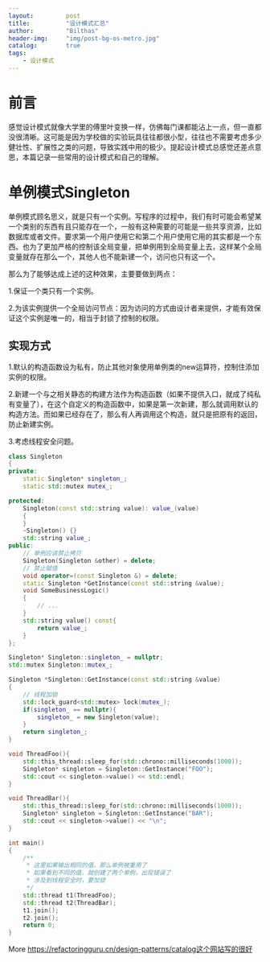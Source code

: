 ```yaml
---
layout:         post
title:          "设计模式汇总"
author:         "Bilthas"
header-img:     "img/post-bg-os-metro.jpg"
catalog:        true
tags:
    - 设计模式
---
```



# 前言

感觉设计模式就像大学里的傅里叶变换一样，仿佛每门课都能沾上一点，但一直都没很清晰。这可能是因为学校做的实验玩具往往都很小型，往往也不需要考虑多少健壮性、扩展性之类的问题，导致实践中用的极少。提起设计模式总感觉还差点意思，本篇记录一些常用的设计模式和自己的理解。

# 单例模式Singleton

单例模式顾名思义，就是只有一个实例。写程序的过程中，我们有时可能会希望某一个类别的东西有且只能存在一个，一般有这种需要的可能是一些共享资源，比如数据库或者文件。要求第一个用户使用它和第二个用户使用它用的其实都是一个东西。也为了更加严格的控制该全局变量，把单例用到全局变量上去，这样某个全局变量就存在那么一个，其他人也不能新建一个，访问也只有这一个。

那么为了能够达成上述的这种效果，主要要做到两点：

1.保证一个类只有一个实例。

2.为该实例提供一个全局访问节点：因为访问的方式由设计者来提供，才能有效保证这个实例是唯一的，相当于封锁了控制的权限。

## 实现方式

1.默认的构造函数设为私有，防止其他对象使用单例类的new运算符，控制住添加实例的权限。

2.新建一个与之相关静态的构建方法作为构造函数（如果不提供入口，就成了纯私有变量了），在这个自定义的构造函数中，如果是第一次新建，那么就调用默认的构造方法。而如果已经存在了，那么有人再调用这个构造，就只是把原有的返回，防止新建实例。

3.考虑线程安全问题。

```cpp
class Singleton
{
private:
    static Singleton* singleton_;
    static std::mutex mutex_;

protected:
    Singleton(const std::string value): value_(value)
    {
    }
    ~Singleton() {}
    std::string value_;
public:
    // 单例应该禁止拷贝
    Singleton(Singleton &other) = delete;
    // 禁止赋值
    void operator=(const Singleton &) = delete;
    static Singleton *GetInstance(const std::string &value);
    void SomeBusinessLogic()
    {
        // ...  
    }
    std::string value() const{
        return value_;
    }
};

Singleton* Singleton::singleton_ = nullptr;
std::mutex Singleton::mutex_;

Singleton *Singleton::GetInstance(const std::string &value)
{
    // 线程加锁
    std::lock_guard<std::mutex> lock(mutex_);
    if(singleton_ == nullptr){
        singleton_ = new Singleton(value);
    }
    return singleton_;
}

void ThreadFoo(){
    std::this_thread::sleep_for(std::chrono::milliseconds(1000));
    Singleton* singleton = Singleton::GetInstance("FOO");
    std::cout << singleton->value() << std::endl;
}

void ThreadBar(){
    std::this_thread::sleep_for(std::chrono::milliseconds(1000));
    Singleton* singleton = Singleton::GetInstance("BAR");
    std::cout << singleton->value() << "\n";
}

int main()
{
    /**
     * 这里如果输出相同的值，那么单例被重用了
     * 如果看到不同的值，就创建了两个单例，出现错误了
     * 涉及到线程安全时，要加锁
     */
    std::thread t1(ThreadFoo);
    std::thread t2(ThreadBar);
    t1.join();
    t2.join();
    return 0;
}
```


More
https://refactoringguru.cn/design-patterns/catalog这个网站写的很好
